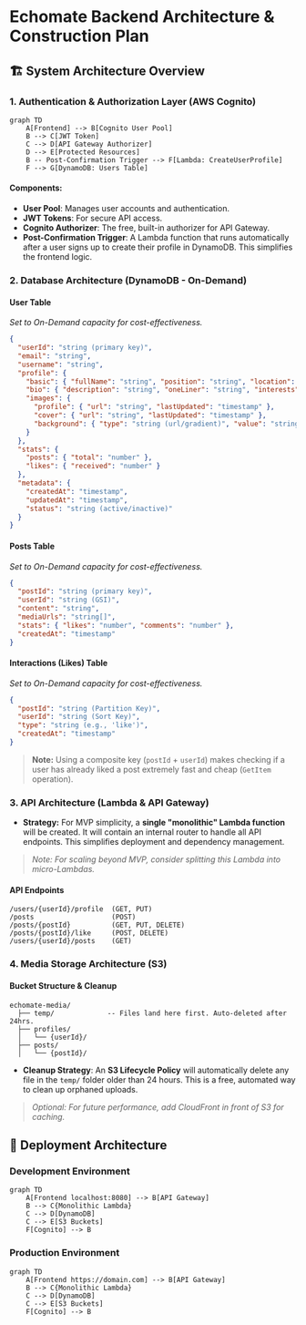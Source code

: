 # Echomate Backend Architecture & Construction Plan

## 🏗️ System Architecture Overview

### 1. Authentication & Authorization Layer (AWS Cognito)
```mermaid
graph TD
    A[Frontend] --> B[Cognito User Pool]
    B --> C[JWT Token]
    C --> D[API Gateway Authorizer]
    D --> E[Protected Resources]
    B -- Post-Confirmation Trigger --> F[Lambda: CreateUserProfile]
    F --> G[DynamoDB: Users Table]
```

#### Components:
- **User Pool**: Manages user accounts and authentication.
- **JWT Tokens**: For secure API access.
- **Cognito Authorizer**: The free, built-in authorizer for API Gateway.
- **Post-Confirmation Trigger**: A Lambda function that runs automatically after a user signs up to create their profile in DynamoDB. This simplifies the frontend logic.

### 2. Database Architecture (DynamoDB - On-Demand)

#### User Table
*Set to On-Demand capacity for cost-effectiveness.*
```json
{
  "userId": "string (primary key)",
  "email": "string",
  "username": "string",
  "profile": {
    "basic": { "fullName": "string", "position": "string", "location": "string", "joinDate": "string" },
    "bio": { "description": "string", "oneLiner": "string", "interests": ["string"] },
    "images": {
      "profile": { "url": "string", "lastUpdated": "timestamp" },
      "cover": { "url": "string", "lastUpdated": "timestamp" },
      "background": { "type": "string (url/gradient)", "value": "string", "lastUpdated": "timestamp" }
    }
  },
  "stats": {
    "posts": { "total": "number" },
    "likes": { "received": "number" }
  },
  "metadata": {
    "createdAt": "timestamp",
    "updatedAt": "timestamp",
    "status": "string (active/inactive)"
  }
}
```

#### Posts Table
*Set to On-Demand capacity for cost-effectiveness.*
```json
{
  "postId": "string (primary key)",
  "userId": "string (GSI)",
  "content": "string",
  "mediaUrls": "string[]",
  "stats": { "likes": "number", "comments": "number" },
  "createdAt": "timestamp"
}
```

#### Interactions (Likes) Table
*Set to On-Demand capacity for cost-effectiveness.*
```json
{
  "postId": "string (Partition Key)",
  "userId": "string (Sort Key)",
  "type": "string (e.g., 'like')",
  "createdAt": "timestamp"
}
```
> **Note:** Using a composite key (`postId` + `userId`) makes checking if a user has already liked a post extremely fast and cheap (`GetItem` operation).

### 3. API Architecture (Lambda & API Gateway)
*   **Strategy:** For MVP simplicity, a **single "monolithic" Lambda function** will be created. It will contain an internal router to handle all API endpoints. This simplifies deployment and dependency management.
> *Note: For scaling beyond MVP, consider splitting this Lambda into micro-Lambdas.*

#### API Endpoints
```plaintext
/users/{userId}/profile  (GET, PUT)
/posts                   (POST)
/posts/{postId}          (GET, PUT, DELETE)
/posts/{postId}/like     (POST, DELETE)
/users/{userId}/posts    (GET)
```

### 4. Media Storage Architecture (S3)

#### Bucket Structure & Cleanup
```plaintext
echomate-media/
  ├── temp/             -- Files land here first. Auto-deleted after 24hrs.
  ├── profiles/
  │   └── {userId}/
  ├── posts/
  │   └── {postId}/
```
- **Cleanup Strategy**: An **S3 Lifecycle Policy** will automatically delete any file in the `temp/` folder older than 24 hours. This is a free, automated way to clean up orphaned uploads.
> *Optional: For future performance, add CloudFront in front of S3 for caching.*

## 🚀 Deployment Architecture

### Development Environment
```mermaid
graph TD
    A[Frontend localhost:8080] --> B[API Gateway]
    B --> C{Monolithic Lambda}
    C --> D[DynamoDB]
    C --> E[S3 Buckets]
    F[Cognito] --> B
```

### Production Environment
```mermaid
graph TD
    A[Frontend https://domain.com] --> B[API Gateway]
    B --> C{Monolithic Lambda}
    C --> D[DynamoDB]
    C --> E[S3 Buckets]
    F[Cognito] --> B
```

